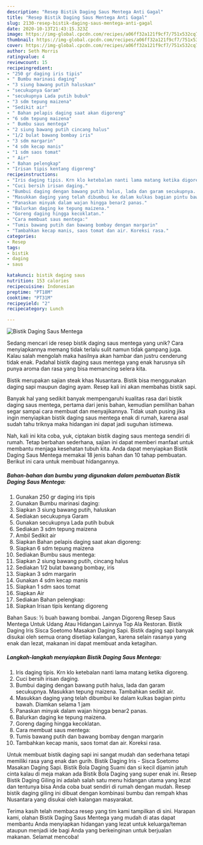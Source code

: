 ```yaml
---
description: "Resep Bistik Daging Saus Mentega Anti Gagal"
title: "Resep Bistik Daging Saus Mentega Anti Gagal"
slug: 2130-resep-bistik-daging-saus-mentega-anti-gagal
date: 2020-10-13T21:43:15.323Z
image: https://img-global.cpcdn.com/recipes/a06ff32a121f9cf7/751x532cq70/bistik-daging-saus-mentega-foto-resep-utama.jpg
thumbnail: https://img-global.cpcdn.com/recipes/a06ff32a121f9cf7/751x532cq70/bistik-daging-saus-mentega-foto-resep-utama.jpg
cover: https://img-global.cpcdn.com/recipes/a06ff32a121f9cf7/751x532cq70/bistik-daging-saus-mentega-foto-resep-utama.jpg
author: Seth Morris
ratingvalue: 4
reviewcount: 15
recipeingredient:
- "250 gr daging iris tipis"
- " Bumbu marinasi daging"
- "3 siung bawang putih haluskan"
- "secukupnya Garam"
- "secukupnya Lada putih bubuk"
- "3 sdm tepung maizena"
- "Sedikit air"
- " Bahan pelapis daging saat akan digoreng"
- "6 sdm tepung maizena"
- " Bumbu saus mentega"
- "2 siung bawang putih cincang halus"
- "1/2 bulat bawang bombay iris"
- "3 sdm margarin"
- "4 sdm kecap manis"
- "1 sdm saos tomat"
- " Air"
- " Bahan pelengkap"
- "Irisan tipis kentang digoreng"
recipeinstructions:
- "Iris daging tipis. Krn klo ketebalan nanti lama matang ketika digoreng."
- "Cuci bersih irisan daging."
- "Bumbui daging dengan bawang putih halus, lada dan garam secukupnya. Masukkan tepung maizena. Tambahkan sedikit air."
- "Masukkan daging yang telah dibumbui ke dalam kulkas bagian pintu bawah. Diamkan selama 1 jam"
- "Panaskan minyak dalam wajan hingga benar2 panas."
- "Balurkan daging ke tepung maizena."
- "Goreng daging hingga kecoklatan."
- "Cara membuat saus mentega:"
- "Tumis bawang putih dan bawang bombay dengan margarin"
- "Tambahkan kecap manis, saos tomat dan air. Koreksi rasa."
categories:
- Resep
tags:
- bistik
- daging
- saus

katakunci: bistik daging saus 
nutrition: 153 calories
recipecuisine: Indonesian
preptime: "PT18M"
cooktime: "PT31M"
recipeyield: "2"
recipecategory: Lunch

---
```



![Bistik Daging Saus Mentega](https://img-global.cpcdn.com/recipes/a06ff32a121f9cf7/751x532cq70/bistik-daging-saus-mentega-foto-resep-utama.jpg)

Sedang mencari ide resep bistik daging saus mentega yang unik? Cara menyiapkannya memang tidak terlalu sulit namun tidak gampang juga. Kalau salah mengolah maka hasilnya akan hambar dan justru cenderung tidak enak. Padahal bistik daging saus mentega yang enak harusnya sih punya aroma dan rasa yang bisa memancing selera kita.

Bistik merupakan sajian steak khas Nusantara. Bistik bisa menggunakan daging sapi maupun daging ayam. Resep kali ini akan membahas bistik sapi.

Banyak hal yang sedikit banyak mempengaruhi kualitas rasa dari bistik daging saus mentega, pertama dari jenis bahan, kemudian pemilihan bahan segar sampai cara membuat dan menyajikannya. Tidak usah pusing jika ingin menyiapkan bistik daging saus mentega enak di rumah, karena asal sudah tahu triknya maka hidangan ini dapat jadi suguhan istimewa.


Nah, kali ini kita coba, yuk, ciptakan bistik daging saus mentega sendiri di rumah. Tetap berbahan sederhana, sajian ini dapat memberi manfaat untuk membantu menjaga kesehatan tubuh kita. Anda dapat menyiapkan Bistik Daging Saus Mentega memakai 18 jenis bahan dan 10 tahap pembuatan. Berikut ini cara untuk membuat hidangannya.

<!--inarticleads1-->

##### Bahan-bahan dan bumbu yang digunakan dalam pembuatan Bistik Daging Saus Mentega:

1. Gunakan 250 gr daging iris tipis
1. Gunakan  Bumbu marinasi daging:
1. Siapkan 3 siung bawang putih, haluskan
1. Sediakan secukupnya Garam
1. Gunakan secukupnya Lada putih bubuk
1. Sediakan 3 sdm tepung maizena
1. Ambil Sedikit air
1. Siapkan  Bahan pelapis daging saat akan digoreng:
1. Siapkan 6 sdm tepung maizena
1. Sediakan  Bumbu saus mentega:
1. Siapkan 2 siung bawang putih, cincang halus
1. Sediakan 1/2 bulat bawang bombay, iris
1. Siapkan 3 sdm margarin
1. Gunakan 4 sdm kecap manis
1. Siapkan 1 sdm saos tomat
1. Siapkan  Air
1. Sediakan  Bahan pelengkap:
1. Siapkan Irisan tipis kentang digoreng


Bahan Saus: ½ buah bawang bombai. Jangan Digoreng Resep Saus Mentega Untuk Udang Atau Hidangan Lainnya Top Ala Restoran. Bistik Daging Iris Sisca Soetomo Masakan Daging Sapi. Bistik daging sapi banyak disukai oleh semua orang disetiap kalangan, karena selain rasanya yang enak dan lezat, makanan ini dapat membuat anda ketagihan. 

<!--inarticleads2-->

##### Langkah-langkah menyiapkan Bistik Daging Saus Mentega:

1. Iris daging tipis. Krn klo ketebalan nanti lama matang ketika digoreng.
1. Cuci bersih irisan daging.
1. Bumbui daging dengan bawang putih halus, lada dan garam secukupnya. Masukkan tepung maizena. Tambahkan sedikit air.
1. Masukkan daging yang telah dibumbui ke dalam kulkas bagian pintu bawah. Diamkan selama 1 jam
1. Panaskan minyak dalam wajan hingga benar2 panas.
1. Balurkan daging ke tepung maizena.
1. Goreng daging hingga kecoklatan.
1. Cara membuat saus mentega:
1. Tumis bawang putih dan bawang bombay dengan margarin
1. Tambahkan kecap manis, saos tomat dan air. Koreksi rasa.


Untuk membuat bistik daging sapi ini sangat mudah dan sederhana tetapi memiliki rasa yang enak dan gurih. Bistik Daging Iris - Sisca Soetomo Masakan Daging Sapi. Bistik Bola Daging Suami dan si kecil dijamin jatuh cinta kalau di meja makan ada Bistik Bola Daging yang super enak ini. Resep Bistik Daging Giling ini adalah salah satu menu hidangan utama yang lezat dan tentunya bisa Anda coba buat sendiri di rumah dengan mudah. Resep bistik daging giling ini dibuat dengan kombinasi bumbu dan rempah khas Nusantara yang disukai oleh kalangan masyarakat. 

Terima kasih telah membaca resep yang tim kami tampilkan di sini. Harapan kami, olahan Bistik Daging Saus Mentega yang mudah di atas dapat membantu Anda menyiapkan hidangan yang lezat untuk keluarga/teman ataupun menjadi ide bagi Anda yang berkeinginan untuk berjualan makanan. Selamat mencoba!
